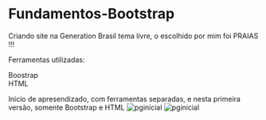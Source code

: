 # Fundamentos-Bootstrap

Criando site na Generation Brasil tema livre, o escolhido por mim foi PRAIAS !!!

Ferramentas utilizadas:

Boostrap
<br>
HTML

Inicio de apresendizado, com ferramentas separadas, e nesta primeira versão, somente Bootstrap e HTML
![pginicial](https://user-images.githubusercontent.com/55770645/133844462-b7125d9d-be98-4ef4-9f85-257b13beb03b.png)
![pginicial](https://user-images.githubusercontent.com/55770645/133844465-b6eb3e53-a4e5-46ee-b994-96ac960e1953.png)
